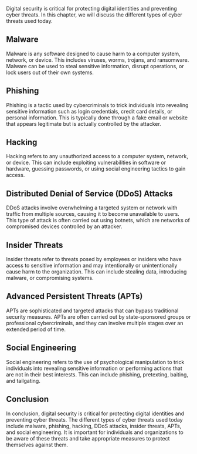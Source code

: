

Digital security is critical for protecting digital identities and preventing cyber threats. In this chapter, we will discuss the different types of cyber threats used today.

Malware
-------

Malware is any software designed to cause harm to a computer system, network, or device. This includes viruses, worms, trojans, and ransomware. Malware can be used to steal sensitive information, disrupt operations, or lock users out of their own systems.

Phishing
--------

Phishing is a tactic used by cybercriminals to trick individuals into revealing sensitive information such as login credentials, credit card details, or personal information. This is typically done through a fake email or website that appears legitimate but is actually controlled by the attacker.

Hacking
-------

Hacking refers to any unauthorized access to a computer system, network, or device. This can include exploiting vulnerabilities in software or hardware, guessing passwords, or using social engineering tactics to gain access.

Distributed Denial of Service (DDoS) Attacks
--------------------------------------------

DDoS attacks involve overwhelming a targeted system or network with traffic from multiple sources, causing it to become unavailable to users. This type of attack is often carried out using botnets, which are networks of compromised devices controlled by an attacker.

Insider Threats
---------------

Insider threats refer to threats posed by employees or insiders who have access to sensitive information and may intentionally or unintentionally cause harm to the organization. This can include stealing data, introducing malware, or compromising systems.

Advanced Persistent Threats (APTs)
----------------------------------

APTs are sophisticated and targeted attacks that can bypass traditional security measures. APTs are often carried out by state-sponsored groups or professional cybercriminals, and they can involve multiple stages over an extended period of time.

Social Engineering
------------------

Social engineering refers to the use of psychological manipulation to trick individuals into revealing sensitive information or performing actions that are not in their best interests. This can include phishing, pretexting, baiting, and tailgating.

Conclusion
----------

In conclusion, digital security is critical for protecting digital identities and preventing cyber threats. The different types of cyber threats used today include malware, phishing, hacking, DDoS attacks, insider threats, APTs, and social engineering. It is important for individuals and organizations to be aware of these threats and take appropriate measures to protect themselves against them.


